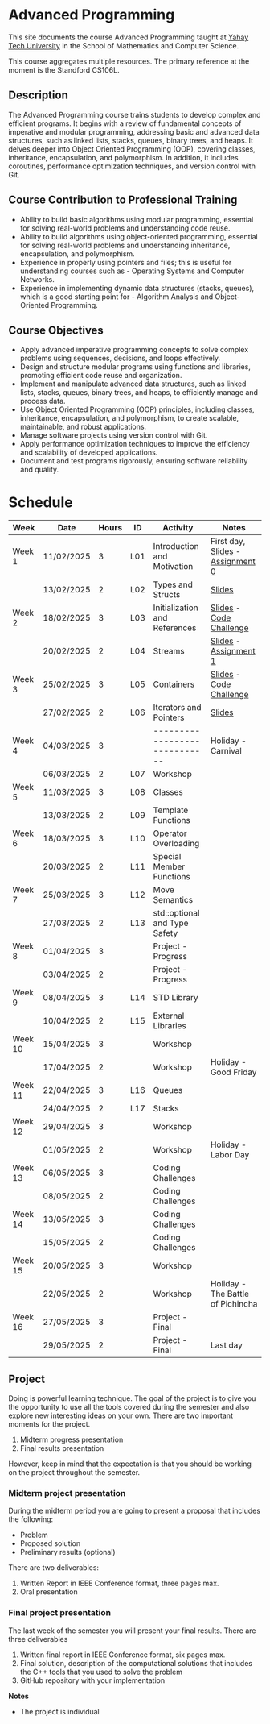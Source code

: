 # Advanced Programming

This site documents the course Advanced Programming taught at [Yahay Tech University](https://yachaytech.edu.ec/) in the School of Mathematics and Computer Science.

This course aggregates multiple resources. The primary reference at the moment is the Standford CS106L.

## Description
The Advanced Programming course trains students to develop complex and efficient programs. It begins with a review of fundamental concepts of imperative and modular programming, addressing basic and advanced data structures, such as linked lists, stacks, queues, binary trees, and heaps.  It delves deeper into Object Oriented Programming (OOP), covering classes, inheritance, encapsulation, and polymorphism. In addition, it includes coroutines, performance optimization techniques, and version control with Git.

## Course Contribution to Professional Training

- Ability to build basic algorithms using modular programming, essential for solving real-world problems and understanding code reuse. 
- Ability to build algorithms using object-oriented programming, essential for solving real-world problems and understanding inheritance, encapsulation, and polymorphism.  
- Experience in properly using pointers and files; this is useful for understanding courses such as - Operating Systems and Computer Networks. 
- Experience in implementing dynamic data structures (stacks, queues), which is a good starting point for - Algorithm Analysis and Object-Oriented Programming.

## Course Objectives

- Apply advanced imperative programming concepts to solve complex problems using sequences, decisions, and loops effectively. 
- Design and structure modular programs using functions and libraries, promoting efficient code reuse and organization. 
- Implement and manipulate advanced data structures, such as linked lists, stacks, queues, binary trees, and heaps, to efficiently manage and process data. 
- Use Object Oriented Programming (OOP) principles, including classes, inheritance, encapsulation, and polymorphism, to create scalable, maintainable, and robust applications. 
- Manage software projects using version control with Git. 
- Apply performance optimization techniques to improve the efficiency and scalability of developed applications. 
- Document and test programs rigorously, ensuring software reliability and quality.

# Schedule

| Week    | Date       | Hours | ID  | Activity                      | Notes                             |
|---------|------------|-------|-----|-------------------------------|-----------------------------------|
| Week 1  | 11/02/2025 |     3 | L01 | Introduction and Motivation   | First day, [Slides][s1] - [Assignment 0][a0]           |
|         | 13/02/2025 |     2 | L02 | Types and Structs             | [Slides][s2]                      |
| Week 2  | 18/02/2025 |     3 | L03 | Initialization and References | [Slides][s3] - [Code Challenge](code_challenge_l03.md) |
|         | 20/02/2025 |     2 | L04 | Streams                       | [Slides][s4] - [Assignment 1][a1] |
| Week 3  | 25/02/2025 |     3 | L05 | Containers                    | [Slides][s5] - [Code Challenge](code_challenge_l05.md) |
|         | 27/02/2025 |     2 | L06 | Iterators and Pointers        | [Slides][s6]                                 |
| Week 4  | 04/03/2025 |     3 |     | ----------------------------- | Holiday - Carnival                |
|         | 06/03/2025 |     2 | L07 | Workshop                      |                                   |
| Week 5  | 11/03/2025 |     3 | L08 | Classes                       |                                   |
|         | 13/03/2025 |     2 | L09 | Template Functions            |                                   |
| Week 6  | 18/03/2025 |     3 | L10 | Operator Overloading          |                                   |
|         | 20/03/2025 |     2 | L11 | Special Member Functions      |                                   |
| Week 7  | 25/03/2025 |     3 | L12 | Move Semantics                |                                   |
|         | 27/03/2025 |     2 | L13 | std::optional and Type Safety |                                   |
| Week 8  | 01/04/2025 |     3 |     | Project - Progress            |                                   |
|         | 03/04/2025 |     2 |     | Project - Progress            |                                   |
| Week 9  | 08/04/2025 |     3 | L14 | STD Library                   |                                   |
|         | 10/04/2025 |     2 | L15 | External Libraries            |                                   |
| Week 10 | 15/04/2025 |     3 |     | Workshop                      |                                   |
|         | 17/04/2025 |     2 |     | Workshop                      | Holiday - Good Friday             |
| Week 11 | 22/04/2025 |     3 | L16 | Queues                        |                                   |
|         | 24/04/2025 |     2 | L17 | Stacks                        |                                   |
| Week 12 | 29/04/2025 |     3 |     | Workshop                      |                                   |
|         | 01/05/2025 |     2 |     | Workshop                      | Holiday - Labor Day               |
| Week 13 | 06/05/2025 |     3 |     | Coding Challenges             |                                   |
|         | 08/05/2025 |     2 |     | Coding Challenges             |                                   |
| Week 14 | 13/05/2025 |     3 |     | Coding Challenges             |                                   |
|         | 15/05/2025 |     2 |     | Coding Challenges             |                                   |
| Week 15 | 20/05/2025 |     3 |     | Workshop                      |                                   |
|         | 22/05/2025 |     2 |     | Workshop                      | Holiday - The Battle of Pichincha |
| Week 16 | 27/05/2025 |     3 |     | Project - Final               |                                   |
|         | 29/05/2025 |     2 |     | Project - Final               | Last day                          |


## Project
Doing is powerful learning technique. The goal of the project is to give you the opportunity to use all the tools covered during the semester and also explore new interesting ideas on your own. There are two important moments for the project.

1. Midterm progress presentation
2. Final results presentation

However, keep in mind that the expectation is that you should be working on the project throughout the semester.

### Midterm project presentation
During the midterm period you are going to present a proposal that includes the following:
- Problem
- Proposed solution
- Preliminary results (optional)

There are two deliverables:
1. Written Report in IEEE Conference format, three pages max.
2. Oral presentation

### Final project presentation
The last week of the semester you will present your final results. There are three deliverables
1. Written final report in IEEE Conference format, six pages max.
2. Final solution, description of the computational solutions that includes the C++ tools that you used to solve the problem
3. GitHub repository with your implementation

**Notes**
- The project is individual


[s1]: https://web.stanford.edu/class/archive/cs/cs106l/cs106l.1254/lectures/2025Winter-01-Welcome.pdf
[a0]: https://github.com/cs106l/cs106l-assignments/tree/main/assign0
[s2]: https://office365stanford-my.sharepoint.com/:p:/g/personal/jtrb_stanford_edu/Ed1_mt4JLOtFv66zgOBO-2UBZiiRbMhlM5w6RHmrHppW_w?e=rvTSKB
[s3]: https://web.stanford.edu/class/archive/cs/cs106l/cs106l.1254/lectures/2025Winter-03-Initialization_&_References.pdf
[a1]: https://github.com/cs106l/cs106l-assignments/tree/main/assign1
[s4]: https://web.stanford.edu/class/archive/cs/cs106l/cs106l.1254/lectures/2025Winter-04-Streams.pdf
[s5]: https://office365stanford-my.sharepoint.com/:p:/g/personal/jtrb_stanford_edu/EYPukKrZDqNJgBx3nEFFRjcBLWH7oq2ZHLcfOC46GvNsqA?e=QxtFuy
[s6]: https://office365stanford-my.sharepoint.com/:p:/g/personal/jtrb_stanford_edu/Ecp3MXo5KIVDgSUzLMpbiBUB39k9KORV6YeT1Kl2pYQ2Cg?rtime=yAVZSr1W3Ug